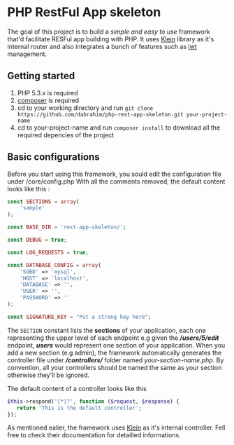 # PHP RestFul App skeleton

The goal of this project is to build a _simple and easy to use_ framework that'd facilitate RESFul app building with PHP.
It uses [Klein](https://github.com/klein/klein.php) library as it's internal router and also integrates a bunch of features such as [jwt](https://jwt.io/) management.  

## Getting started
1. PHP 5.3.x is required
2. [composer](https://getcomposer.org/download/) is required
3. cd to your working directory and run `git clone https://github.com/dabrahim/php-rest-app-skeleton.git your-project-name`
4. cd to your-project-name and run `composer install` to download all the required depencies of the project


## Basic configurations
Before you start using this framework, you sould edit the configuration file under /core/config.php
With all the comments removed, the default content looks like this : 
```php
const SECTIONS = array(
    'sample'
);

const BASE_DIR = 'rest-app-skeleton/';

const DEBUG = true;

const LOG_REQUESTS = true;

const DATABASE_CONFIG = array(
    'SGBD' => 'mysql',
    'HOST' => 'localhost',
    'DATABASE' => '',
    'USER' => '',
    'PASSWORD' => ''
);

const SIGNATURE_KEY = "Put a strong key here";

```
The `SECTION` constant lists the __sections__ of your application, each one representing the upper level of each endpoint e.g given the **_/users/5/edit_** endpoint, **_users_** would represent one section of your application.
When you add a new section (e.g admin), the framework automatically generates the controller file under **_/controllers/_** folder named _your-section-name.php_. By convention, all your controllers should be named the same as your section otherwise they'll be ignored.

The default content of a controller looks like this
```php
$this->respond('[*]?', function ($request, $response) {
   return 'This is the default controller';
});
```

As mentioned ealier, the framework uses [Klein](https://github.com/klein/klein.php) as it's internal controller. Fell free to check their documentation for detailled informations.


